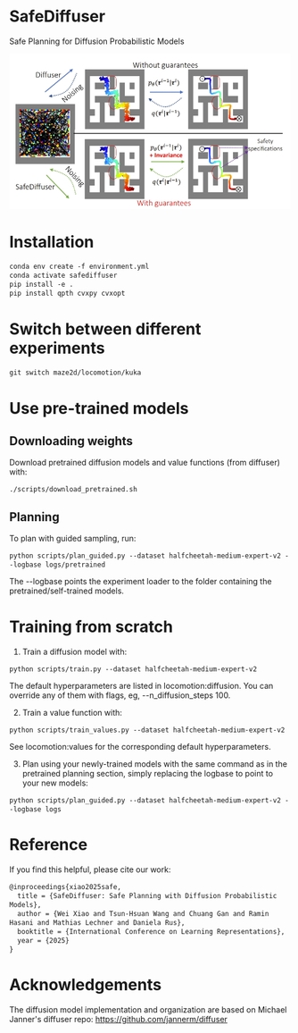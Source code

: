 # SafeDiffuser
Safe Planning for Diffusion Probabilistic Models


![pipeline](imgs/safediffuser.png) 


# Installation
```
conda env create -f environment.yml
conda activate safediffuser
pip install -e .
pip install qpth cvxpy cvxopt
```

# Switch between different experiments
```
git switch maze2d/locomotion/kuka
```

# Use pre-trained models
## Downloading weights
Download pretrained diffusion models and value functions (from diffuser) with:
```
./scripts/download_pretrained.sh
```

## Planning
To plan with guided sampling, run:
```
python scripts/plan_guided.py --dataset halfcheetah-medium-expert-v2 --logbase logs/pretrained
```
The --logbase points the experiment loader to the folder containing the pretrained/self-trained models.

# Training from scratch
1. Train a diffusion model with:
```
python scripts/train.py --dataset halfcheetah-medium-expert-v2
```
The default hyperparameters are listed in locomotion:diffusion. You can override any of them with flags, eg, --n_diffusion_steps 100.

2. Train a value function with:
```
python scripts/train_values.py --dataset halfcheetah-medium-expert-v2
```
See locomotion:values for the corresponding default hyperparameters.

3. Plan using your newly-trained models with the same command as in the pretrained planning section, simply replacing the logbase to point to your new models:
```
python scripts/plan_guided.py --dataset halfcheetah-medium-expert-v2 --logbase logs
```

# Reference
If you find this helpful, please cite our work:
```
@inproceedings{xiao2025safe,
  title = {SafeDiffuser: Safe Planning with Diffusion Probabilistic Models},
  author = {Wei Xiao and Tsun-Hsuan Wang and Chuang Gan and Ramin Hasani and Mathias Lechner and Daniela Rus},
  booktitle = {International Conference on Learning Representations},
  year = {2025}
}
```

# Acknowledgements
The diffusion model implementation and organization are based on Michael Janner's diffuser repo: https://github.com/jannerm/diffuser
